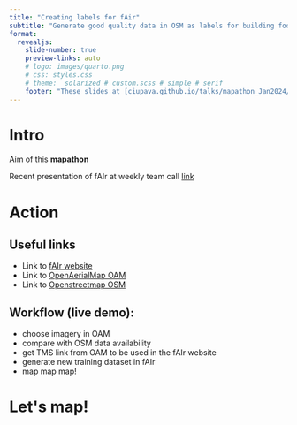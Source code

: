 ```yaml
---
title: "Creating labels for fAir"
subtitle: "Generate good quality data in OSM as labels for building footprints"
format:
  revealjs: 
    slide-number: true
    preview-links: auto
    # logo: images/quarto.png
    # css: styles.css
    # theme:  solarized # custom.scss # simple # serif
    footer: "These slides at [ciupava.github.io/talks/mapathon_Jan2024/slides.html](ciupava.github.io/talks/mapathon_Jan204/slides.html)"
---
```


# Intro

Aim of this **mapathon**

Recent presentation of fAIr at weekly team call [link](https://ciupava.github.io/talks/team_call_Dec2023_fAIr/slides.html)


# Action

## Useful links
- Link to [fAIr website](https://fair-dev.hotosm.org/)
- Link to [OpenAerialMap OAM](https://openaerialmap.org/)
- Link to [Openstreetmap OSM](https://www.openstreetmap.org/)

## Workflow (live demo):
- choose imagery in OAM
- compare with OSM data availability
- get TMS link from OAM to be used in the fAIr website
- generate new training dataset in fAIr
- map map map!

# Let's map!